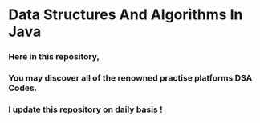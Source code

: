 # Data Structures And Algorithms In Java

### Here in this repository,</br >
### You may discover all of the renowned practise platforms DSA Codes. 

### I update this repository on daily basis !


